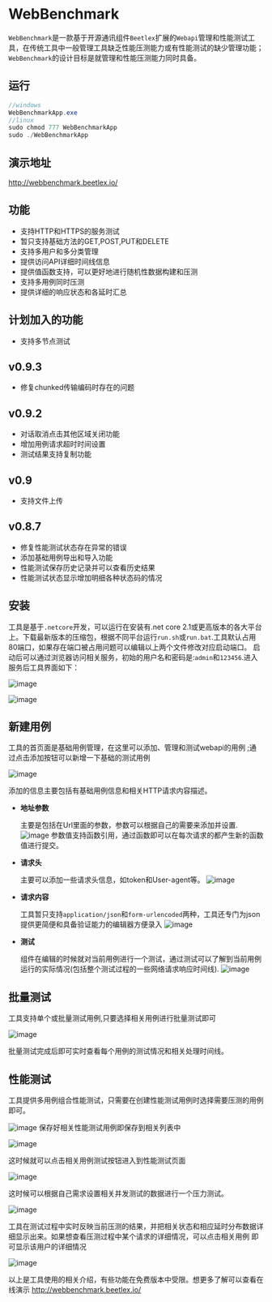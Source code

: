 # WebBenchmark
`WebBenchmark`是一款基于开源通讯组件`Beetlex`扩展的`Webapi`管理和性能测试工具，在传统工具中一般管理工具缺乏性能压测能力或有性能测试的缺少管理功能；`WebBenchmark`的设计目标是就管理和性能压测能力同时具备。
## 运行
``` csharp
//windows
WebBenchmarkApp.exe
//linux
sudo chmod 777 WebBenchmarkApp
sudo ./WebBenchmarkApp
```
## 演示地址
http://webbenchmark.beetlex.io/
## 功能
- 支持HTTP和HTTPS的服务测试
- 暂只支持基础方法的GET,POST,PUT和DELETE
- 支持多用户和多分类管理
- 提供访问API详细时间线信息
- 提供值函数支持，可以更好地进行随机性数据构建和压测
- 支持多用例同时压测
- 提供详细的响应状态和各延时汇总
## 计划加入的功能
- 支持多节点测试

## v0.9.3
- 修复chunked传输编码时存在的问题
## v0.9.2
- 对话取消点击其他区域关闭功能
- 增加用例请求超时时间设置
- 测试结果支持复制功能
## v0.9
- 支持文件上传
## v0.8.7
- 修复性能测试状态存在异常的错误
- 添加基础用例导出和导入功能
- 性能测试保存历史记录并可以查看历史结果
- 性能测试状态显示增加明细各种状态码的情况

## 安装
工具是基于`.netcore`开发，可以运行在安装有.net core 2.1或更高版本的各大平台上。下载最新版本的压缩包，根据不同平台运行`run.sh`或`run.bat`.工具默认占用80端口，如果存在端口被占用问题可以编辑以上两个文件修改对应启动端口。
启动后可以通过浏览器访问相关服务，初始的用户名和密码是:`admin`和`123456`.进入服务后工具界面如下：


![image](https://user-images.githubusercontent.com/2564178/86763474-f0197f00-c079-11ea-88ff-38a85ff279a4.png)


![image](https://user-images.githubusercontent.com/2564178/86763543-fc054100-c079-11ea-9e31-9e441d47678a.png)

## 新建用例
工具的首页面是基础用例管理，在这里可以添加、管理和测试webapi的用例 ;通过点击添加按钮可以新增一下基础的测试用例 

![image](https://user-images.githubusercontent.com/2564178/86766720-826f5200-c07d-11ea-8c26-127fe6758bee.png)

添加的信息主要包括有基础用例信息和相关HTTP请求内容描述。
- **地址参数**
 
  主要是包括在Url里面的参数，参数可以根据自己的需要来添加并设置.
![image](https://user-images.githubusercontent.com/2564178/86766744-8d29e700-c07d-11ea-912a-8788200128fd.png)
参数值支持函数引用，通过函数即可以在每次请求的都产生新的函数值进行提交。

- **请求头**

  主要可以添加一些请求头信息，如token和User-agent等。
![image](https://user-images.githubusercontent.com/2564178/86766770-961ab880-c07d-11ea-8c59-189ac3c11358.png)
  
- **请求内容**

  工具暂只支持`application/json`和`form-urlencoded`两种，工具还专门为json提供更简便和具备验证能力的编辑器方便录入
![image](https://user-images.githubusercontent.com/2564178/86766796-9fa42080-c07d-11ea-9bbe-459599c7edb2.png)

- **测试**

  组件在编辑的时候就对当前用例进行一个测试，通过测试可以了解到当前用例运行的实际情况(包括整个测试过程的一些网络请求响应时间线).
![image](https://user-images.githubusercontent.com/2564178/86766835-aaf74c00-c07d-11ea-8b1b-165bc9b5f3d7.png)


## 批量测试
工具支持单个或批量测试用例,只要选择相关用例进行批量测试即可

![image](https://user-images.githubusercontent.com/2564178/86766860-b34f8700-c07d-11ea-9c8d-fd92ef3a8f71.png)

批量测试完成后即可实时查看每个用例的测试情况和相关处理时间线。

## 性能测试
工具提供多用例组合性能测试，只需要在创建性能测试用例时选择需要压测的用例即可。

![image](https://user-images.githubusercontent.com/2564178/86766885-bc405880-c07d-11ea-8659-51c16107b1fb.png)
保存好相关性能测试用例即保存到相关列表中

![image](https://user-images.githubusercontent.com/2564178/86766918-c5312a00-c07d-11ea-8662-accec294370a.png)


这时候就可以点击相关用例测试按钮进入到性能测试页面

![image](https://user-images.githubusercontent.com/2564178/86766937-cbbfa180-c07d-11ea-9c44-365429378650.png)

这时候可以根据自己需求设置相关并发测试的数据进行一个压力测试。

![image](https://user-images.githubusercontent.com/2564178/86766957-d4b07300-c07d-11ea-967f-1a0d920fd04f.png)

工具在测试过程中实时反映当前压测的结果，并把相关状态和相应延时分布数据详细显示出来。如果想查看压测过程中某个请求的详细情况，可以点击相关用例 即可显示该用户的详细情况

![image](https://user-images.githubusercontent.com/2564178/86766977-dc701780-c07d-11ea-9688-51e0a8010426.png)



以上是工具使用的相关介绍，有些功能在免费版本中受限。想更多了解可以查看在线演示 http://webbenchmark.beetlex.io/

